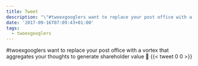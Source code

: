 ```yaml
---
title: Tweet
description: "\"#twoexgooglers want to replace your post office with a vortex that aggregates your thoughts to generate shareholder value \U0001F4AD\""
date: '2017-09-16T07:09:43+01:00'
tags:
  - twoexgooglers
---
```

#twoexgooglers want to replace your post office with a vortex that aggregates your thoughts to generate shareholder value 💭
      {{< tweet 0 0 >}}
    
